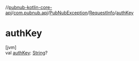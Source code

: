 //[pubnub-kotlin-core-api](../../../../index.md)/[com.pubnub.api](../../index.md)/[PubNubException](../index.md)/[RequestInfo](index.md)/[authKey](auth-key.md)

# authKey

[jvm]\
val [authKey](auth-key.md): [String](https://kotlinlang.org/api/latest/jvm/stdlib/kotlin/-string/index.html)?
